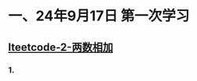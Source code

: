 # 一、24年9月17日 第一次学习
## [lteetcode-2-两数相加](https://leetcode.cn/problems/add-two-numbers/description/)

### 1.



